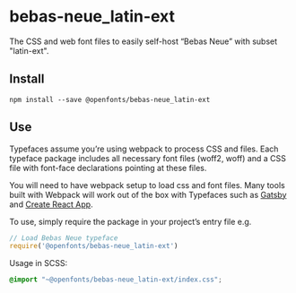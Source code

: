 
# bebas-neue_latin-ext

The CSS and web font files to easily self-host “Bebas Neue” with subset "latin-ext".

## Install

`npm install --save @openfonts/bebas-neue_latin-ext`

## Use

Typefaces assume you’re using webpack to process CSS and files. Each typeface
package includes all necessary font files (woff2, woff) and a CSS file with
font-face declarations pointing at these files.

You will need to have webpack setup to load css and font files. Many tools built
with Webpack will work out of the box with Typefaces such as [Gatsby](https://github.com/gatsbyjs/gatsby)
and [Create React App](https://github.com/facebookincubator/create-react-app).

To use, simply require the package in your project’s entry file e.g.

```javascript
// Load Bebas Neue typeface
require('@openfonts/bebas-neue_latin-ext')
```

Usage in SCSS:
```scss
@import "~@openfonts/bebas-neue_latin-ext/index.css";
```
